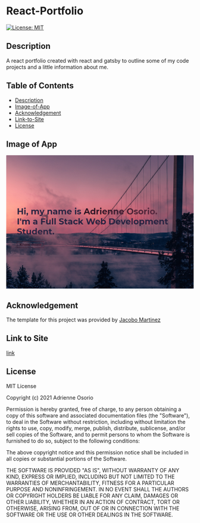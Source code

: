 # React-Portfolio

[![License: MIT](https://img.shields.io/badge/License-MIT-blue.svg)](https://opensource.org/licenses/MIT)

## Description

A react portfolio created with react and gatsby to outline some of my code projects and a little information about me.

## Table of Contents

- [Description](#description)
- [Image-of-App](#image-of-app)
- [Acknowledgement](#acknowledgement)
- [Link-to-Site](#link-to-site)
- [License](#license)

## Image of App

 <img src='src/images/reactportimg.png'>

## Acknowledgement

The template for this project was provided by [Jacobo Martinez](https://github.com/cobidev)

## Link to Site

[link](https://amo02008.github.io/React-Portfolio/)

## License

MIT License

Copyright (c) 2021 Adrienne Osorio

Permission is hereby granted, free of charge, to any person obtaining a copy
of this software and associated documentation files (the "Software"), to deal
in the Software without restriction, including without limitation the rights
to use, copy, modify, merge, publish, distribute, sublicense, and/or sell
copies of the Software, and to permit persons to whom the Software is
furnished to do so, subject to the following conditions:

The above copyright notice and this permission notice shall be included in all
copies or substantial portions of the Software.

THE SOFTWARE IS PROVIDED "AS IS", WITHOUT WARRANTY OF ANY KIND, EXPRESS OR
IMPLIED, INCLUDING BUT NOT LIMITED TO THE WARRANTIES OF MERCHANTABILITY,
FITNESS FOR A PARTICULAR PURPOSE AND NONINFRINGEMENT. IN NO EVENT SHALL THE
AUTHORS OR COPYRIGHT HOLDERS BE LIABLE FOR ANY CLAIM, DAMAGES OR OTHER
LIABILITY, WHETHER IN AN ACTION OF CONTRACT, TORT OR OTHERWISE, ARISING FROM,
OUT OF OR IN CONNECTION WITH THE SOFTWARE OR THE USE OR OTHER DEALINGS IN THE
SOFTWARE.
